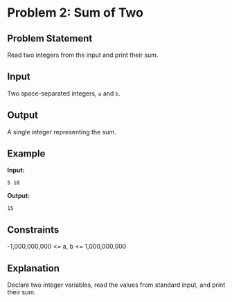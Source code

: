 # Problem 2: Sum of Two

## Problem Statement
Read two integers from the input and print their sum.

## Input
Two space-separated integers, `a` and `b`.

## Output
A single integer representing the sum.

## Example
**Input:**
```
5 10
```

**Output:**
```
15
```

## Constraints
-1,000,000,000 <= a, b <= 1,000,000,000

## Explanation
Declare two integer variables, read the values from standard input, and print their sum.
